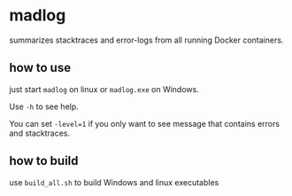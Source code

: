 # madlog
summarizes stacktraces and error-logs from all running Docker containers.


## how to use

just start `madlog` on linux or `madlog.exe` on Windows.

Use `-h` to see help.

You can set `-level=1` if you only want to see message that contains errors and stacktraces.


## how to build

use `build_all.sh` to build Windows and linux executables



